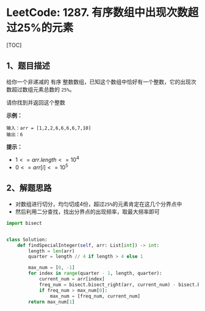 # LeetCode: 1287. 有序数组中出现次数超过25%的元素

[TOC]

## 1、题目描述

给你一个非递减的 有序 整数数组，已知这个数组中恰好有一个整数，它的出现次数超过数组元素总数的 `25%`。

请你找到并返回这个整数

 

**示例：**

```
输入：arr = [1,2,2,6,6,6,6,7,10]
输出：6
```

**提示：**

-   $1 <= arr.length <= 10^4$
-   $0 <= arr[i] <= 10^5$



## 2、解题思路

-   对数组进行切分，均匀切成4份，超过`25%`的元素肯定在这几个分界点中
-   然后利用二分查找，找出分界点的出现频率，取最大频率即可



```python
import bisect


class Solution:
    def findSpecialInteger(self, arr: List[int]) -> int:
        length = len(arr)
        quarter = length // 4 if length > 4 else 1

        max_num = [0, -1]
        for index in range(quarter - 1, length, quarter):
            current_num = arr[index]
            freq_num = bisect.bisect_right(arr, current_num) - bisect.bisect_left(arr, current_num)
            if freq_num > max_num[0]:
                max_num = [freq_num, current_num]
        return max_num[1]
```

